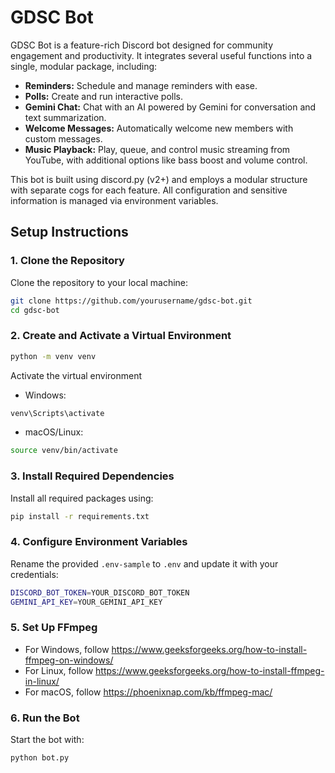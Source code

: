 # GDSC Bot

GDSC Bot is a feature-rich Discord bot designed for community engagement and productivity. It integrates several useful functions into a single, modular package, including:

- **Reminders:** Schedule and manage reminders with ease.
- **Polls:** Create and run interactive polls.
- **Gemini Chat:** Chat with an AI powered by Gemini for conversation and text summarization.
- **Welcome Messages:** Automatically welcome new members with custom messages.
- **Music Playback:** Play, queue, and control music streaming from YouTube, with additional options like bass boost and volume control.

This bot is built using discord.py (v2+) and employs a modular structure with separate cogs for each feature. All configuration and sensitive information is managed via environment variables.

## Setup Instructions

### 1. Clone the Repository
Clone the repository to your local machine:
```bash
git clone https://github.com/yourusername/gdsc-bot.git
cd gdsc-bot
```

### 2. Create and Activate a Virtual Environment
```bash
python -m venv venv
```
Activate the virtual environment
 - Windows:
 ```bash
venv\Scripts\activate
```
 - macOS/Linux:
 ```bash
 source venv/bin/activate
 ```

### 3. Install Required Dependencies
Install all required packages using:
```bash
pip install -r requirements.txt
```

### 4. Configure Environment Variables
Rename the provided `.env-sample` to `.env` and update it with your credentials:
```bash
DISCORD_BOT_TOKEN=YOUR_DISCORD_BOT_TOKEN
GEMINI_API_KEY=YOUR_GEMINI_API_KEY
```

### 5. Set Up FFmpeg
 - For Windows, follow https://www.geeksforgeeks.org/how-to-install-ffmpeg-on-windows/
 - For Linux, follow https://www.geeksforgeeks.org/how-to-install-ffmpeg-in-linux/
  - For macOS, follow https://phoenixnap.com/kb/ffmpeg-mac/

### 6. Run the Bot
Start the bot with:
```bash
python bot.py
```